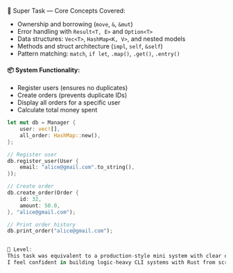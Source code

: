 🧠 Super Task — Core Concepts Covered:
- Ownership and borrowing (`move`, `&`, `&mut`)
- Error handling with `Result<T, E>` and `Option<T>`
- Data structures: `Vec<T>`, `HashMap<K, V>`, and nested models
- Methods and struct architecture (`impl`, `self`, `&self`)
- Pattern matching: `match`, `if let`, `.map()`, `.get()`, `.entry()`

#### 📦 System Functionality:
- Register users (ensures no duplicates)
- Create orders (prevents duplicate IDs)
- Display all orders for a specific user
- Calculate total money spent

```rust
let mut db = Manager {
    user: vec![],
    all_order: HashMap::new(),
};

// Register user
db.register_user(User {
    email: "alice@gmail.com".to_string(),
});

// Create order
db.create_order(Order {
    id: 32,
    amount: 50.0,
}, "alice@gmail.com");

// Print order history
db.print_order("alice@gmail.com");


🔗 Level:
This task was equivalent to a production-style mini system with clear data flow and user interaction.
I feel confident in building logic-heavy CLI systems with Rust from scratch.


